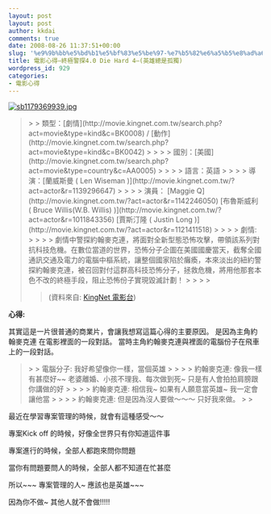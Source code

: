 ```yaml
---
layout: post
layout: post
author: kkdai
comments: true
date: 2008-08-26 11:37:51+00:00
slug: '%e9%9b%bb%e5%bd%b1%e5%bf%83%e5%be%97-%e7%b5%82%e6%a5%b5%e8%ad%a6%e6%8e%a240-die-hard-4-%e8%8b%b1%e9%9b%84%e7%b8%bd%e6%98%af%e5%ad%a4%e7%8d%a8'
title: 電影心得–終極警探4.0 Die Hard 4—(英雄總是孤獨)
wordpress_id: 929
categories:
- 電影心得
---
```


[![sb1179369939.jpg](http://farm4.static.flickr.com/3125/2797875909_53d24d690b.jpg)](http://www.flickr.com/photos/27643002@N00/2797875909/)

 

 

<blockquote>  
> 
> 類型：[劇情](http://movie.kingnet.com.tw/search.php?act=movie&type=kind&c=BK0008) / [動作](http://movie.kingnet.com.tw/search.php?act=movie&type=kind&c=BK0042)
> 
>    
> 
> 國別：[美國](http://movie.kingnet.com.tw/search.php?act=movie&type=country&c=AA0005)
> 
>    
> 
> 語言：英語 
> 
>    
> 
> 導演：[蘭威斯曼 ( Len Wiseman )](http://movie.kingnet.com.tw/?act=actor&r=1139296647)
> 
>    
> 
> 演員：        
[Maggie Q](http://movie.kingnet.com.tw/?act=actor&r=1142246050)         
[布魯斯威利 ( Bruce Willis(W.B. Willis) )](http://movie.kingnet.com.tw/?act=actor&r=1011843356)         
[賈斯汀隆 ( Justin Long )](http://movie.kingnet.com.tw/?act=actor&r=1121411518)
> 
>    
> 
> 劇情:
> 
>    
> 
> 劇情中警探約翰麥克連，將面對全新型態恐怖攻擊，帶領該系列對抗科技危機。在數位當道的世界，恐怖分子企圖在美國國慶當天，截奪全國通訊交通及電力的電腦中樞系統，讓整個國家陷於癱瘓，本來淡出的紐約警探約翰麥克連，被召回對付這群高科技恐怖分子，拯救危機，將用他那套本色不改的終極手段，阻止恐怖份子實現毀滅計劃！
> 
>    
> 
>       

> 
>    
> 
> (資料來自: [KingNet 電影台](http://movie.kingnet.com.tw/search/index.html?act=movie&r=1175241368))
> 
> </blockquote>

 

**心得:**

 

其實這是一片很普通的商業片，會讓我想寫這篇心得的主要原因。 是因為主角約翰麥克連 在電影裡面的一段對話。 當時主角約翰麥克連與裡面的電腦份子在飛車上的一段對話。

 

<blockquote>  
> 
> 電腦分子: 我好希望像你一樣，當個英雄
> 
>    
> 
> 約翰麥克連: 像我一樣有甚麼好~~ 老婆離婚、小孩不理我、每次做到死~ 只是有人會拍拍肩膀跟你講做的好
> 
>    
> 
> 約翰麥克連: 相信我~ 如果有人願意當英雄~ 我一定會讓他當
> 
>    
> 
> 約翰麥克連: 但是因為沒人要做～～～ 只好我來做。
> 
> </blockquote>

 

最近在學習專案管理的時候，就會有這種感受～～ 

 

專案Kick off 的時候，好像全世界只有你知道這件事

 

專案進行的時候，全部人都跑來問你問題

 

當你有問題要問人的時候，全部人都不知道在忙甚麼

 

 

所以~~~ 專案管理的人~ 應該也是英雄~~~

 

 

因為你不做~ 其他人就不會做!!!!!
